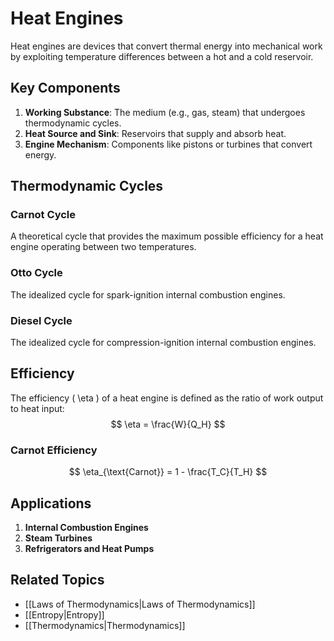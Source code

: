 # Heat Engines

Heat engines are devices that convert thermal energy into mechanical work by exploiting temperature differences between a hot and a cold reservoir.

## Key Components

1. **Working Substance**: The medium (e.g., gas, steam) that undergoes thermodynamic cycles.
2. **Heat Source and Sink**: Reservoirs that supply and absorb heat.
3. **Engine Mechanism**: Components like pistons or turbines that convert energy.

## Thermodynamic Cycles

### Carnot Cycle
A theoretical cycle that provides the maximum possible efficiency for a heat engine operating between two temperatures.

### Otto Cycle
The idealized cycle for spark-ignition internal combustion engines.

### Diesel Cycle
The idealized cycle for compression-ignition internal combustion engines.

## Efficiency
The efficiency \( \eta \) of a heat engine is defined as the ratio of work output to heat input:
$$ \eta = \frac{W}{Q_H} $$

### Carnot Efficiency
$$ \eta_{\text{Carnot}} = 1 - \frac{T_C}{T_H} $$

## Applications

1. **Internal Combustion Engines**
2. **Steam Turbines**
3. **Refrigerators and Heat Pumps**

## Related Topics

- [[Laws of Thermodynamics|Laws of Thermodynamics]]
- [[Entropy|Entropy]]
- [[Thermodynamics|Thermodynamics]]
